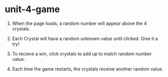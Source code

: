# unit-4-game


1. When the page loads, a random number will appear above the 4 crystals.

2. Each Crystal will have a random unknown value until clicked. Give it a try!

3. To recieve a win, click crystals to add up to match random number value.

4. Each time the game restarts, the crystals receive another random value.
